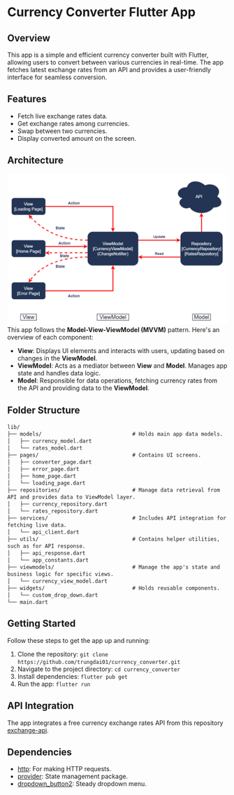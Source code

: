 # Currency Converter Flutter App

## Overview
This app is a simple and efficient currency converter built with Flutter, allowing users to convert between various currencies in real-time. The app fetches latest exchange rates from an API and provides a user-friendly interface for seamless conversion.

## Features
- Fetch live exchange rates data.
- Get exchange rates among currencies.
- Swap between two currencies.
- Display converted amount on the screen.

## Architecture
![Architecture](github/MVVM_architecture.png)
This app follows the **Model-View-ViewModel (MVVM)** pattern. Here's an overview of each component:
- **View**: Displays UI elements and interacts with users, updating based on changes in the **ViewModel**.
- **ViewModel**: Acts as a mediator between **View** and **Model**. Manages app state and handles data logic. 
- **Model**: Responsible for data operations, fetching currency rates from the API and providing data to the **ViewModel**.

## Folder Structure
```
lib/
├── models/                             # Holds main app data models.
│   ├── currency_model.dart
│   └── rates_model.dart
├── pages/                              # Contains UI screens.
│   ├── converter_page.dart
│   ├── error_page.dart
│   ├── home_page.dart
│   └── loading_page.dart
├── repositories/                       # Manage data retrieval from API and provides data to ViewModel layer.
│   ├── currency_repository.dart
│   └── rates_repository.dart
├── services/                           # Includes API integration for fetching live data.
│   └── api_client.dart
├── utils/                              # Contains helper utilities, such as for API response. 
│   ├── api_response.dart
│   └── app_constants.dart
├── viewmodels/                         # Manage the app's state and business logic for specific views.
│   └── currency_view_model.dart
├── widgets/                            # Holds reusable components.
│   └── custom_drop_down.dart
└── main.dart
```

## Getting Started
Follow these steps to get the app up and running:
1. Clone the repository: ```git clone https://github.com/trungdai01/currency_converter.git```
2. Navigate to the project directory: ```cd currency_converter```
3. Install dependencies: ```flutter pub get```
4. Run the app: ```flutter run```

## API Integration
The app integrates a free currency exchange rates API from this repository [exchange-api](https://github.com/fawazahmed0/exchange-api).

## Dependencies
- [http](https://pub.dev/packages/http): For making HTTP requests.
- [provider](https://pub.dev/packages/provider): State management package.
- [dropdown_button2](https://pub.dev/packages/dropdown_button2): Steady dropdown menu.